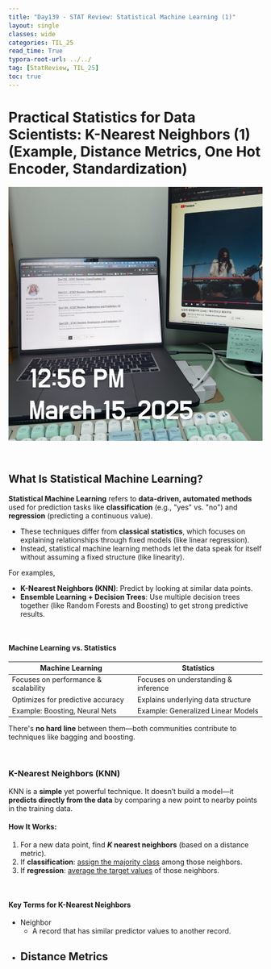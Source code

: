```yaml
---
title: "Day139 - STAT Review: Statistical Machine Learning (1)"
layout: single
classes: wide
categories: TIL_25
read_time: True
typora-root-url: ../../
tag: [StatReview, TIL_25]
toc: true 
---
```


# Practical Statistics for Data Scientists: K-Nearest Neighbors (1) (Example, Distance Metrics, One Hot Encoder, Standardization)

![C2BE6DF8-A21E-42BF-86E8-12CD4D02F3CC_1_105_c](/images/2025-03-15-TIL25_Day139/C2BE6DF8-A21E-42BF-86E8-12CD4D02F3CC_1_105_c.jpeg)

<br>

## **What Is Statistical Machine Learning?**

**Statistical Machine Learning** refers to **data-driven, automated methods** used for prediction tasks like **classification** (e.g., "yes" vs. "no") and **regression** (predicting a continuous value).

- These techniques differ from **classical statistics**, which focuses on explaining relationships through fixed models (like linear regression).
- Instead, statistical machine learning methods let the data speak for itself without assuming a fixed structure (like linearity).

For examples,

- **K-Nearest Neighbors (KNN)**: Predict by looking at similar data points.
- **Ensemble Learning + Decision Trees**: Use multiple decision trees together (like Random Forests and Boosting) to get strong predictive results.

<br>

#### **Machine Learning vs. Statistics**

| Machine Learning                     | Statistics                           |
| ------------------------------------ | ------------------------------------ |
| Focuses on performance & scalability | Focuses on understanding & inference |
| Optimizes for predictive accuracy    | Explains underlying data structure   |
| Example: Boosting, Neural Nets       | Example: Generalized Linear Models   |

There's **no hard line** between them—both communities contribute to techniques like bagging and boosting.

<br>

### **K-Nearest Neighbors (KNN)**

KNN is a **simple** yet powerful technique. It doesn’t build a model—it **predicts directly from the data** by comparing a new point to nearby points in the training data.

#### How It Works:

1. For a new data point, find **$K$ nearest neighbors** (based on a distance metric).
2. If **classification**: <u>assign the majority class</u> among those neighbors.
3. If **regression**: <u>average the target values</u> of those neighbors.

<br>

#### Key Terms for K-Nearest Neighbors

- Neighbor
  - A record that has similar predictor values to another record.
- Distance Metrics
  - 
